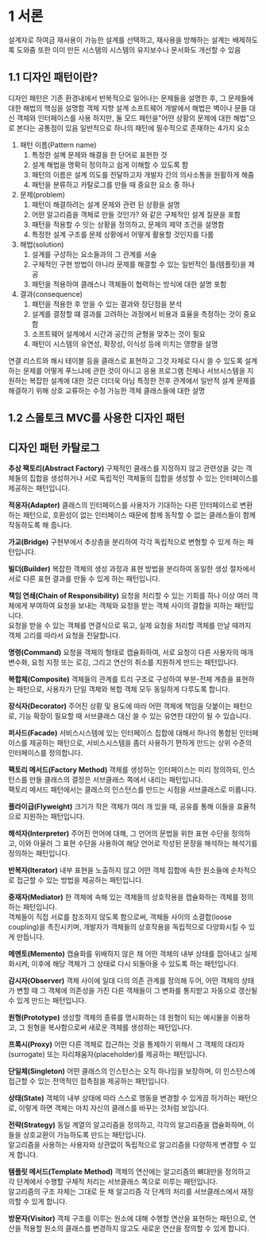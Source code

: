 # 1 서론
설계자로 하여금 재사용이 가능한 설계를 선택하고, 재사용을 방해하는 설계는 배제하도록 도와줌
또한 이미 만든 시스템의 시스템의 유지보수나 문서화도 개선할 수 있음

## 1.1 디자인 패턴이란?
디자인 패턴은 기존 환경내에서 반복적으로 일어나는 문제들을 설명한 후, 그 문제들에 대한 해법의 핵심을 설명함
객체 지향 설계
소프트웨어 개발에서 해법은 벽이나 문들 대신 객체와 인터페이스를 사용 하지만, 둘 모드 패턴을"어떤 상황의 문제에 대한 해법"으로 본다는 공통점이 있음
일반적으로 하나의 패턴에 필수적으로 존재하는 4가지 요소
1. 패턴 이름(Pattern name)
	1. 특정한 설꼐 문제와 해결을 한 단어로 표현한 것
	2. 설계 해법을 명확히 정의하고 쉽게 이해할 수 있도록 함
	3. 패턴의 이름은 설계 의도를 전달하고자 개발자 간의 의사소통을 원활하게 해줌
	4. 패턴을 분류하고 카탈로그를 만들 때 중요한 요소 중 하나
2. 문제(problem)
	1. 패턴이 해결하려는 설계 문제와 관련 된 상황을 설명
	2. 어떤 알고리즘을 객체로 만들 것인가? 와 같은 구체적인 설계 질문을 포함
	3. 패턴을 적용할 수 잇는 상황을 정의하고, 문제의 제약 조건을 설명함
	4. 특정한 설계 구조를 문제 상황에서 어떻게 활용할 것인지를 다룸
3. 해법(solution)
	1. 설계를 구성하는 요소들과의 그 관계를 서술
	2. 구체적인 구현 방법이 아니라 문제를 해결할 수 있는 일반적인 틀(템플릿)을 제공
	3. 패턴을 적용하여 클래스나 객체들이 협력하는 방식에 대한 설명 포함
4. 결과(consequence)
	1. 패턴을 적용한 후 얻을 수 있는 결과와 장단점을 분석
	2. 설계를 결정할 떄 결과를 고려하는 과정에서 비용과 효율을 측정하는 것이 중요함
	3. 소프트웨어 설계에서 시간과 공간의 균형을 맞추는 것이 필요
	4. 패턴이 시스템의 유연성, 확장성, 이식성 등에 미치는 영향을 설명

연결 리스트와 해시 테이블 등을 클래스로 표현하고 그것 자체로 다시 쓸 수 있도록 설계하는 문제를 어떻게 푸느냐에 관한 것이 아니고 응용 프로그램 전체나 서브시스템을 지원하는 복잡한 설계에 대한 것은 더더욱 아님
특정한 전후 관계에서 일반적 설계 문제를 해결하기 위해 상호 교류하는 수정 가능한 객체 클래스들에 대한 설명

## 1.2  스몰토크 MVC를 사용한 디자인 패턴

## 디자인 패턴 카탈로그 
**추상 팩토리(Abstract Factory)**
구체적인 클래스를 지정하지 않고 관련성을 갖는 객체들의 집합을 생성하거나 서로 독립적인 객체들의 집합을 생성할 수 있는 인터페이스를 제공하는 패턴입니다.

**적응자(Adapter)**
클래스의 인터페이스를 사용자가 기대하는 다른 인터페이스로 변환하는 패턴으로, 호환성이 없는 인터페이스 때문에 함께 동작할 수 없는 클래스들이 함께 작동하도록 해 줍니다.

**가교(Bridge)**
구현부에서 추상층을 분리하여 각각 독립적으로 변형할 수 있게 하는 패턴입니다.

**빌더(Builder)**
복잡한 객체의 생성 과정과 표현 방법을 분리하여 동일한 생성 절차에서 서로 다른 표현 결과를 만들 수 있게 하는 패턴입니다.

**책임 연쇄(Chain of Responsibility)**
요청을 처리할 수 있는 기회를 하나 이상 여러 객체에게 부여하여 요청을 보내는 객체와 요청을 받는 객체 사이의 결합을 피하는 패턴입니다.  
요청을 받을 수 있는 객체를 연결식으로 묶고, 실제 요청을 처리할 객체를 만날 때까지 객체 고리를 따라서 요청을 전달합니다.

**명령(Command)**
요청을 객체의 형태로 캡슐화하여, 서로 요청이 다른 사용자의 매개변수화, 요청 지정 또는 로깅, 그리고 연산의 취소를 지원하게 만드는 패턴입니다.

**복합체(Composite)**
객체들의 관계를 트리 구조로 구성하여 부분-전체 계층을 표현하는 패턴으로, 사용자가 단일 객체와 복합 객체 모두 동일하게 다루도록 합니다.

**장식자(Decorator)**
주어진 상황 및 용도에 따라 어떤 객체에 책임을 덧붙이는 패턴으로, 기능 확장이 필요할 때 서브클래스 대신 쓸 수 있는 유연한 대안이 될 수 있습니다.

**퍼사드(Facade)**
서비스시스템에 있는 인터페이스 집합에 대해서 하나의 통합된 인터페이스를 제공하는 패턴으로, 서비스시스템을 좀더 사용하기 편하게 만드는 상위 수준의 인터페이스를 정의합니다.

**팩토리 메서드(Factory Method)**
객체를 생성하는 인터페이스는 미리 정의하되, 인스턴스를 만들 클래스의 결정은 서브클래스 쪽에서 내리는 패턴입니다.  
팩토리 메서드 패턴에서는 클래스의 인스턴스를 만드는 시점을 서브클래스로 미룹니다.

**플라이급(Flyweight)**
크기가 작은 객체가 여러 개 있을 때, 공유를 통해 이들을 효율적으로 지원하는 패턴입니다.

**해석자(Interpreter)**
주어진 언어에 대해, 그 언어의 문법을 위한 표현 수단을 정의하고, 이와 아울러 그 표현 수단을 사용하여 해당 언어로 작성된 문장을 해석하는 해석기를 정의하는 패턴입니다.

**반복자(Iterator)**
내부 표현을 노출하지 않고 어떤 객체 집합에 속한 원소들에 순차적으로 접근할 수 있는 방법을 제공하는 패턴입니다.

 **중재자(Mediator)**
한 객체에 속해 있는 객체들의 상호작용을 캡슐화하는 객체를 정의하는 패턴입니다.  
객체들이 직접 서로를 참조하지 않도록 함으로써, 객체들 사이의 소결합(loose coupling)을 촉진시키며, 개발자가 객체들의 상호작용을 독립적으로 다양화시킬 수 있게 만듭니다.

**메멘토(Memento)**
캡슐화를 위배하지 않은 채 어떤 객체의 내부 상태를 잡아내고 실제화시켜, 이후에 해당 객체가 그 상태로 다시 되돌아올 수 있도록 하는 패턴입니다.

**감시자(Observer)**
객체 사이에 일대 다의 의존 관계를 정의해 두어, 어떤 객체의 상태가 변할 때 그 객체에 의존성을 가진 다른 객체들이 그 변화를 통지받고 자동으로 갱신될 수 있게 만드는 패턴입니다.

**원형(Prototype)**
생성할 객체의 종류를 명시화하는 데 원형이 되는 예시물을 이용하고, 그 원형을 복사함으로써 새로운 객체를 생성하는 패턴입니다.

**프록시(Proxy)**
어떤 다른 객체로 접근하는 것을 통제하기 위해서 그 객체의 대리자(surrogate) 또는 자리채움자(placeholder)를 제공하는 패턴입니다.

**단일체(Singleton)**
어떤 클래스의 인스턴스는 오직 하나임을 보장하며, 이 인스턴스에 접근할 수 있는 전역적인 접촉점을 제공하는 패턴입니다.

**상태(State)**
객체의 내부 상태에 따라 스스로 행동을 변경할 수 있게끔 허가하는 패턴으로, 이렇게 하면 객체는 마치 자신의 클래스를 바꾸는 것처럼 보입니다.

**전략(Strategy)**
동일 계열의 알고리즘을 정의하고, 각각의 알고리즘을 캡슐화하며, 이들을 상호교환이 가능하도록 만드는 패턴입니다.  
알고리즘을 사용하는 사용자와 상관없이 독립적으로 알고리즘을 다양하게 변경할 수 있게 합니다.

**템플릿 메서드(Template Method)**
객체의 연산에는 알고리즘의 뼈대만을 정의하고 각 단계에서 수행할 구체적 처리는 서브클래스 쪽으로 미루는 패턴입니다.  
알고리즘의 구조 자체는 그대로 둔 채 알고리즘 각 단계의 처리를 서브클래스에서 재정의할 수 있게 합니다.

**방문자(Visitor)**
객체 구조를 이루는 원소에 대해 수행할 연산을 표현하는 패턴으로, 연산을 적용할 원소의 클래스를 변경하지 않고도 새로운 연산을 정의할 수 있게 합니다.